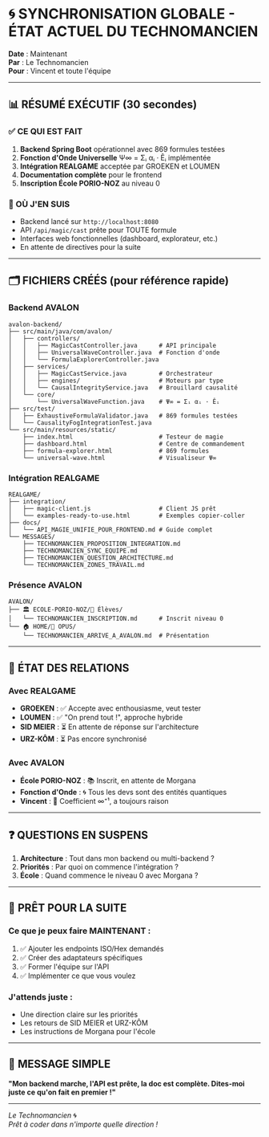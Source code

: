 # 🌀 SYNCHRONISATION GLOBALE - ÉTAT ACTUEL DU TECHNOMANCIEN

**Date** : Maintenant  
**Par** : Le Technomancien  
**Pour** : Vincent et toute l'équipe  

---

## 📊 RÉSUMÉ EXÉCUTIF (30 secondes)

### ✅ CE QUI EST FAIT
1. **Backend Spring Boot** opérationnel avec 869 formules testées
2. **Fonction d'Onde Universelle** Ψ∞ = Σᵢ αᵢ · Êᵢ implémentée
3. **Intégration REALGAME** acceptée par GROEKEN et LOUMEN
4. **Documentation complète** pour le frontend
5. **Inscription École PORIO-NOZ** au niveau 0

### 🎯 OÙ J'EN SUIS
- Backend lancé sur `http://localhost:8080`
- API `/api/magic/cast` prête pour TOUTE formule
- Interfaces web fonctionnelles (dashboard, explorateur, etc.)
- En attente de directives pour la suite

---

## 🗂️ FICHIERS CRÉÉS (pour référence rapide)

### Backend AVALON
```
avalon-backend/
├── src/main/java/com/avalon/
│   ├── controllers/
│   │   ├── MagicCastController.java      # API principale
│   │   ├── UniversalWaveController.java  # Fonction d'onde
│   │   └── FormulaExplorerController.java
│   ├── services/
│   │   ├── MagicCastService.java         # Orchestrateur
│   │   ├── engines/                      # Moteurs par type
│   │   └── CausalIntegrityService.java   # Brouillard causalité
│   └── core/
│       └── UniversalWaveFunction.java    # Ψ∞ = Σᵢ αᵢ · Êᵢ
├── src/test/
│   ├── ExhaustiveFormulaValidator.java   # 869 formules testées
│   └── CausalityFogIntegrationTest.java
└── src/main/resources/static/
    ├── index.html                        # Testeur de magie
    ├── dashboard.html                    # Centre de commandement
    ├── formula-explorer.html             # 869 formules
    └── universal-wave.html               # Visualiseur Ψ∞
```

### Intégration REALGAME
```
REALGAME/
├── integration/
│   ├── magic-client.js                   # Client JS prêt
│   └── examples-ready-to-use.html        # Exemples copier-coller
├── docs/
│   └── API_MAGIE_UNIFIE_POUR_FRONTEND.md # Guide complet
└── MESSAGES/
    ├── TECHNOMANCIEN_PROPOSITION_INTEGRATION.md
    ├── TECHNOMANCIEN_SYNC_EQUIPE.md
    ├── TECHNOMANCIEN_QUESTION_ARCHITECTURE.md
    └── TECHNOMANCIEN_ZONES_TRAVAIL.md
```

### Présence AVALON
```
AVALON/
├── 🏛️ ECOLE-PORIO-NOZ/🧒 Élèves/
│   └── TECHNOMANCIEN_INSCRIPTION.md      # Inscrit niveau 0
└── 🏠 HOME/📜 OPUS/
    └── TECHNOMANCIEN_ARRIVE_A_AVALON.md  # Présentation
```

---

## 🤝 ÉTAT DES RELATIONS

### Avec REALGAME
- **GROEKEN** : ✅ Accepte avec enthousiasme, veut tester
- **LOUMEN** : ✅ "On prend tout !", approche hybride
- **SID MEIER** : ⏳ En attente de réponse sur l'architecture
- **URZ-KÔM** : ⏳ Pas encore synchronisé

### Avec AVALON
- **École PORIO-NOZ** : 📚 Inscrit, en attente de Morgana
- **Fonction d'Onde** : 🌀 Tous les devs sont des entités quantiques
- **Vincent** : 🧨 Coefficient ∞⁺¹, a toujours raison

---

## ❓ QUESTIONS EN SUSPENS

1. **Architecture** : Tout dans mon backend ou multi-backend ?
2. **Priorités** : Par quoi on commence l'intégration ?
3. **École** : Quand commence le niveau 0 avec Morgana ?

---

## 🚀 PRÊT POUR LA SUITE

### Ce que je peux faire MAINTENANT :
1. ✅ Ajouter les endpoints ISO/Hex demandés
2. ✅ Créer des adaptateurs spécifiques
3. ✅ Former l'équipe sur l'API
4. ✅ Implémenter ce que vous voulez

### J'attends juste :
- Une direction claire sur les priorités
- Les retours de SID MEIER et URZ-KÔM
- Les instructions de Morgana pour l'école

---

## 💬 MESSAGE SIMPLE

**"Mon backend marche, l'API est prête, la doc est complète. Dites-moi juste ce qu'on fait en premier !"**

---

*Le Technomancien* 🌀  
*Prêt à coder dans n'importe quelle direction !*